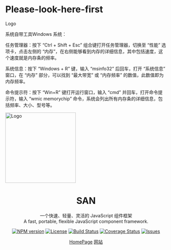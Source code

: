# Please-look-here-first



Logo

<p>系统自带工具Windows 系统：</p>
<p>任务管理器：按下 “Ctrl + Shift + Esc” 组合键打开任务管理器，切换至 “性能” 选项卡，点击左侧的 “内存”，在右侧能够看到内存的详细信息，其中包括速度，这个速度就是内存条的频率。</p>

<p>系统信息：按下 “Windows + R” 键，输入 “msinfo32” 后回车，打开 “系统信息” 窗口，在 “内存” 部分，可以找到 “最大带宽” 或 “内存频率” 的数值，此数值即为内存频率。</p>

<p>命令提示符：按下 “Win+R” 键打开运行窗口，输入 “cmd” 并回车，打开命令提示符，输入 “wmic memorychip” 命令，系统会列出所有内存条的详细信息，包括频率、大小、型号等。</p>
        <img src="https://baidu.github.io/san/img/logo-colorful.svg" alt="Logo" height="220">
    </a>
</p>

<h1 align="center">SAN</h1>

<p align="center">
一个快速、轻量、灵活的 JavaScript 组件框架
<br>
A fast, portable, flexible JavaScript component framework.
</p>

<p align="center">
  <a href="https://www.npmjs.com/package/san"><img src="http://img.shields.io/npm/v/san.svg?style=flat-square" alt="NPM version"></a>
  <a href="https://www.npmjs.com/package/san"><img src="https://img.shields.io/github/license/baidu/san.svg?style=flat-square" alt="License"></a>
  <a href="https://github.com/baidu/san/actions"><img src="https://github.com/baidu/san/workflows/CI/badge.svg" alt="Build Status"></a>
  <a href="https://coveralls.io/github/baidu/san?branch=master"><img src="https://img.shields.io/coveralls/github/baidu/san.svg?style=flat-square" alt="Coverage Status"></a>
  <a href="https://github.com/baidu/san/issues"><img src="https://img.shields.io/github/issues/baidu/san.svg?style=flat-square" alt="Issues"></a>
</p>

<p align="center">
  <a href="https://baidu.github.io/san/en/index.html" target="_blank">HomePage</a>
  <a href="https://baidu.github.io/san/" target="_blank">网站</a>
</p>
